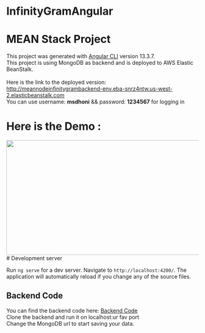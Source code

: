 # InfinityGramAngular
# MEAN Stack Project

This project was generated with [Angular CLI](https://github.com/angular/angular-cli) version 13.3.7. <br>
This project is using MongoDB as backend and is deployed to AWS Elastic BeanStalk. <br><br>
Here is the link to the deployed version: <br> 
<a href="http://meannodeinfinitygrambackend-env.eba-snrz4ntw.us-west-2.elasticbeanstalk.com">http://meannodeinfinitygrambackend-env.eba-snrz4ntw.us-west-2.elasticbeanstalk.com</a> </br>
You can use username: <b>msdhoni</b> && password: <b>1234567</b> for logging in 

# Here is the Demo :
<img height=300 width=550 src="https://user-images.githubusercontent.com/64702890/183501095-a5955867-0b5c-4281-a189-2664d4ce7cfa.gif">
# Development server

Run `ng serve` for a dev server. Navigate to `http://localhost:4200/`. The application will automatically reload if you change any of the source files.

## Backend Code

You can find the backend code here: <a href="https://github.com/rishirajreddy/MEAN_mini-insta-backend">Backend Code</a> <br>
Clone the backend and run it on localhost:ur fav port <br>
Change the MongoDB url to start saving your data. <br>

